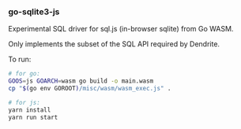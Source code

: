 ### go-sqlite3-js

Experimental SQL driver for sql.js (in-browser sqlite) from Go WASM.

Only implements the subset of the SQL API required by Dendrite.

To run:

```bash
# for go:
GOOS=js GOARCH=wasm go build -o main.wasm
cp "$(go env GOROOT)/misc/wasm/wasm_exec.js" .

# for js:
yarn install
yarn run start
```
